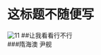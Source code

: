# 这标题不随便写
![11](https://user-images.githubusercontent.com/49017826/147843550-9be80d75-4d4e-4858-b78d-884f18c0ab56.jpg)
##让我看看行不行  
###隋海澳 尹舰
